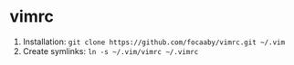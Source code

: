# vimrc
1. Installation: `git clone https://github.com/focaaby/vimrc.git ~/.vim `
2. Create symlinks: `ln -s ~/.vim/vimrc ~/.vimrc`
